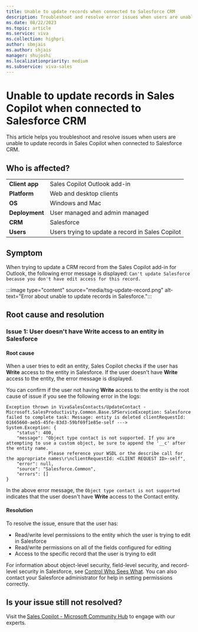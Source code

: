 ```yaml
---
title: Unable to update records when connected to Salesforce CRM
description: Troubleshoot and resolve error issues when users are unable to update records in Sales Copilot when connected to Salesforce CRM.
ms.date: 08/22/2023
ms.topic: article
ms.service: viva
ms.collection: highpri
author: sbmjais
ms.author: shjais
manager: shujoshi
ms.localizationpriority: medium
ms.subservice: viva-sales
---
```


# Unable to update records in Sales Copilot when connected to Salesforce CRM

This article helps you troubleshoot and resolve issues when users are unable to update records in Sales Copilot when connected to Salesforce CRM.

## Who is affected?

|  |  |
|---------|---------|
|**Client app**     |  Sales Copilot Outlook add-in        |
|**Platform**     | Web and desktop clients         |
|**OS**     | Windows and Mac         |
|**Deployment**     | User managed and admin managed       |
|**CRM**     | Salesforce      |
|**Users**     | Users trying to update a record in Sales Copilot |

## Symptom

When trying to update a CRM record from the Sales Copilot add-in for Outlook, the following error message is displayed: `Can't update Salesforce because you don't have edit access for this record.`

:::image type="content" source="media/tsg-update-record.png" alt-text="Error about unable to update records in Salesforce.":::

## Root cause and resolution

### Issue 1: User doesn't have Write access to an entity in Salesforce

#### Root cause

When a user tries to edit an entity, Sales Copilot checks if the user has **Write** access to the entity in Salesforce. If the user doesn't have **Write** access to the entity, the error message is displayed.

You can confirm if the user not having **Write** access to the entity is the root cause of issue if you see the following error in the logs:

```
Exception thrown in VivaSalesContacts/UpdateContact - 
Microsoft.SalesProductivity.Common.Base.SPServiceException: Salesforce failed to complete task: Message: entity is deleted clientRequestId: 01665660-aeb5-45fe-83d3-59bf69f1e85e-self ---> 
System.Exception: { 
    "status": 400, 
    "message": "Object type contact is not supported. If you are attempting to use a custom object, be sure to append the '__c' after the entity name. 
                Please reference your WSDL or the describe call for the appropriate names\r\nclientRequestId: <CLIENT REQUEST ID>-self", 
    "error": null, 
    "source": "Salesforce.Common", 
    "errors": [] 
}

```

In the above error message, the `Object type contact is not supported` indicates that the user doesn't have **Write** access to the Contact entity.

#### Resolution

To resolve the issue, ensure that the user has:

- Read/write level permissions to the entity which the user is trying to edit in Salesforce
- Read/write permissions on all of the fields configured for editing
- Access to the specific record that the user is trying to edit

For information about object-level security, field-level security, and record-level security in Salesforce, see [Control Who Sees What](https://help.salesforce.com/s/articleView?id=sf.security_data_access.htm&type=5). You can also contact your Salesforce administrator for help in setting permissions correctly.

## Is your issue still not resolved?

Visit the [Sales Copilot - Microsoft Community Hub](https://techcommunity.microsoft.com/t5/viva-sales/bd-p/VivaSales) to engage with our experts.
